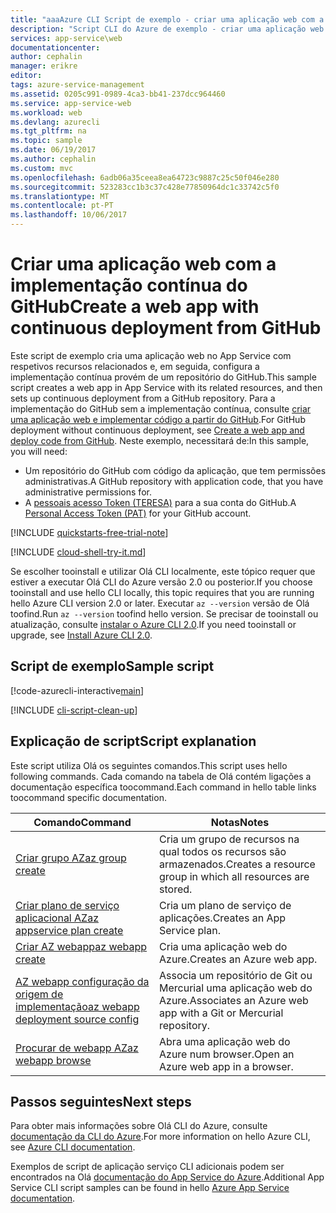 ```yaml
---
title: "aaaAzure CLI Script de exemplo - criar uma aplicação web com a implementação contínua do GitHub | Microsoft Docs"
description: "Script CLI do Azure de exemplo - criar uma aplicação web com a implementação contínua do GitHub"
services: app-service\web
documentationcenter: 
author: cephalin
manager: erikre
editor: 
tags: azure-service-management
ms.assetid: 0205c991-0989-4ca3-bb41-237dcc964460
ms.service: app-service-web
ms.workload: web
ms.devlang: azurecli
ms.tgt_pltfrm: na
ms.topic: sample
ms.date: 06/19/2017
ms.author: cephalin
ms.custom: mvc
ms.openlocfilehash: 6adb06a35ceea8ea64723c9887c25c50f046e280
ms.sourcegitcommit: 523283cc1b3c37c428e77850964dc1c33742c5f0
ms.translationtype: MT
ms.contentlocale: pt-PT
ms.lasthandoff: 10/06/2017
---
```

# <a name="create-a-web-app-with-continuous-deployment-from-github"></a><span data-ttu-id="96c2b-103">Criar uma aplicação web com a implementação contínua do GitHub</span><span class="sxs-lookup"><span data-stu-id="96c2b-103">Create a web app with continuous deployment from GitHub</span></span>

<span data-ttu-id="96c2b-104">Este script de exemplo cria uma aplicação web no App Service com respetivos recursos relacionados e, em seguida, configura a implementação contínua provém de um repositório do GitHub.</span><span class="sxs-lookup"><span data-stu-id="96c2b-104">This sample script creates a web app in App Service with its related resources, and then sets up continuous deployment from a GitHub repository.</span></span> <span data-ttu-id="96c2b-105">Para a implementação do GitHub sem a implementação contínua, consulte [criar uma aplicação web e implementar código a partir do GitHub](app-service-cli-deploy-github.md).</span><span class="sxs-lookup"><span data-stu-id="96c2b-105">For GitHub deployment without continuous deployment, see [Create a web app and deploy code from GitHub](app-service-cli-deploy-github.md).</span></span> <span data-ttu-id="96c2b-106">Neste exemplo, necessitará de:</span><span class="sxs-lookup"><span data-stu-id="96c2b-106">In this sample, you will need:</span></span>

* <span data-ttu-id="96c2b-107">Um repositório do GitHub com código da aplicação, que tem permissões administrativas.</span><span class="sxs-lookup"><span data-stu-id="96c2b-107">A GitHub repository with application code, that you have administrative permissions for.</span></span>
* <span data-ttu-id="96c2b-108">A [pessoais acesso Token (TERESA)](https://help.github.com/articles/creating-an-access-token-for-command-line-use) para a sua conta do GitHub.</span><span class="sxs-lookup"><span data-stu-id="96c2b-108">A [Personal Access Token (PAT)](https://help.github.com/articles/creating-an-access-token-for-command-line-use) for your GitHub account.</span></span>

[!INCLUDE [quickstarts-free-trial-note](../../../includes/quickstarts-free-trial-note.md)]

[!INCLUDE [cloud-shell-try-it.md](../../../includes/cloud-shell-try-it.md)]

<span data-ttu-id="96c2b-109">Se escolher tooinstall e utilizar Olá CLI localmente, este tópico requer que estiver a executar Olá CLI do Azure versão 2.0 ou posterior.</span><span class="sxs-lookup"><span data-stu-id="96c2b-109">If you choose tooinstall and use hello CLI locally, this topic requires that you are running hello Azure CLI version 2.0 or later.</span></span> <span data-ttu-id="96c2b-110">Executar `az --version` versão de Olá toofind.</span><span class="sxs-lookup"><span data-stu-id="96c2b-110">Run `az --version` toofind hello version.</span></span> <span data-ttu-id="96c2b-111">Se precisar de tooinstall ou atualização, consulte [instalar o Azure CLI 2.0]( /cli/azure/install-azure-cli).</span><span class="sxs-lookup"><span data-stu-id="96c2b-111">If you need tooinstall or upgrade, see [Install Azure CLI 2.0]( /cli/azure/install-azure-cli).</span></span> 

## <a name="sample-script"></a><span data-ttu-id="96c2b-112">Script de exemplo</span><span class="sxs-lookup"><span data-stu-id="96c2b-112">Sample script</span></span>

[!code-azurecli-interactive[main](../../../cli_scripts/app-service/deploy-github-continuous/deploy-github-continuous.sh?highlight=3-4 "Create a web app with continuous deployment from GitHub")]

[!INCLUDE [cli-script-clean-up](../../../includes/cli-script-clean-up.md)]

## <a name="script-explanation"></a><span data-ttu-id="96c2b-113">Explicação de script</span><span class="sxs-lookup"><span data-stu-id="96c2b-113">Script explanation</span></span>

<span data-ttu-id="96c2b-114">Este script utiliza Olá os seguintes comandos.</span><span class="sxs-lookup"><span data-stu-id="96c2b-114">This script uses hello following commands.</span></span> <span data-ttu-id="96c2b-115">Cada comando na tabela de Olá contém ligações a documentação específica toocommand.</span><span class="sxs-lookup"><span data-stu-id="96c2b-115">Each command in hello table links toocommand specific documentation.</span></span>

| <span data-ttu-id="96c2b-116">Comando</span><span class="sxs-lookup"><span data-stu-id="96c2b-116">Command</span></span> | <span data-ttu-id="96c2b-117">Notas</span><span class="sxs-lookup"><span data-stu-id="96c2b-117">Notes</span></span> |
|---|---|
| [<span data-ttu-id="96c2b-118">Criar grupo AZ</span><span class="sxs-lookup"><span data-stu-id="96c2b-118">az group create</span></span>](https://docs.microsoft.com/cli/azure/group#create) | <span data-ttu-id="96c2b-119">Cria um grupo de recursos na qual todos os recursos são armazenados.</span><span class="sxs-lookup"><span data-stu-id="96c2b-119">Creates a resource group in which all resources are stored.</span></span> |
| [<span data-ttu-id="96c2b-120">Criar plano de serviço aplicacional AZ</span><span class="sxs-lookup"><span data-stu-id="96c2b-120">az appservice plan create</span></span>](https://docs.microsoft.com/cli/azure/appservice/plan#create) | <span data-ttu-id="96c2b-121">Cria um plano de serviço de aplicações.</span><span class="sxs-lookup"><span data-stu-id="96c2b-121">Creates an App Service plan.</span></span> |
| [<span data-ttu-id="96c2b-122">Criar AZ webapp</span><span class="sxs-lookup"><span data-stu-id="96c2b-122">az webapp create</span></span>](https://docs.microsoft.com/cli/azure/webapp#create) | <span data-ttu-id="96c2b-123">Cria uma aplicação web do Azure.</span><span class="sxs-lookup"><span data-stu-id="96c2b-123">Creates an Azure web app.</span></span> |
| [<span data-ttu-id="96c2b-124">AZ webapp configuração da origem de implementação</span><span class="sxs-lookup"><span data-stu-id="96c2b-124">az webapp deployment source config</span></span>](https://docs.microsoft.com/cli/azure/webapp/deployment/source#config) | <span data-ttu-id="96c2b-125">Associa um repositório de Git ou Mercurial uma aplicação web do Azure.</span><span class="sxs-lookup"><span data-stu-id="96c2b-125">Associates an Azure web app with a Git or Mercurial repository.</span></span> |
| [<span data-ttu-id="96c2b-126">Procurar de webapp AZ</span><span class="sxs-lookup"><span data-stu-id="96c2b-126">az webapp browse</span></span>](https://docs.microsoft.com/cli/azure/webapp#browse) | <span data-ttu-id="96c2b-127">Abra uma aplicação web do Azure num browser.</span><span class="sxs-lookup"><span data-stu-id="96c2b-127">Open an Azure web app in a browser.</span></span> |

## <a name="next-steps"></a><span data-ttu-id="96c2b-128">Passos seguintes</span><span class="sxs-lookup"><span data-stu-id="96c2b-128">Next steps</span></span>

<span data-ttu-id="96c2b-129">Para obter mais informações sobre Olá CLI do Azure, consulte [documentação da CLI do Azure](https://docs.microsoft.com/cli/azure/overview).</span><span class="sxs-lookup"><span data-stu-id="96c2b-129">For more information on hello Azure CLI, see [Azure CLI documentation](https://docs.microsoft.com/cli/azure/overview).</span></span>

<span data-ttu-id="96c2b-130">Exemplos de script de aplicação serviço CLI adicionais podem ser encontrados na Olá [documentação do App Service do Azure](../app-service-cli-samples.md).</span><span class="sxs-lookup"><span data-stu-id="96c2b-130">Additional App Service CLI script samples can be found in hello [Azure App Service documentation](../app-service-cli-samples.md).</span></span>
